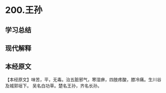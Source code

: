 # 200.王孙
	

## 学习总结

## 现代解释



## 本经原文

【本经原文】味苦，平，无毒。治五脏邪气，寒湿痹，四肢疼酸，膝冷痛。生川谷及城郭垣下。
吴名白功草。楚名王孙，齐名长孙。